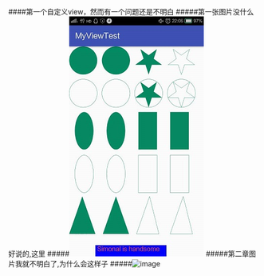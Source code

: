 ####第一个自定义view，然而有一个问题还是不明白
#####第一张图片没什么好说的,这里
#####![image](readMeNeedPicture/first.jpg)
#####第二章图片我就不明白了,为什么会这样子
#####![image](readMeNeedPicture/NeedPicture/second.jpg)



